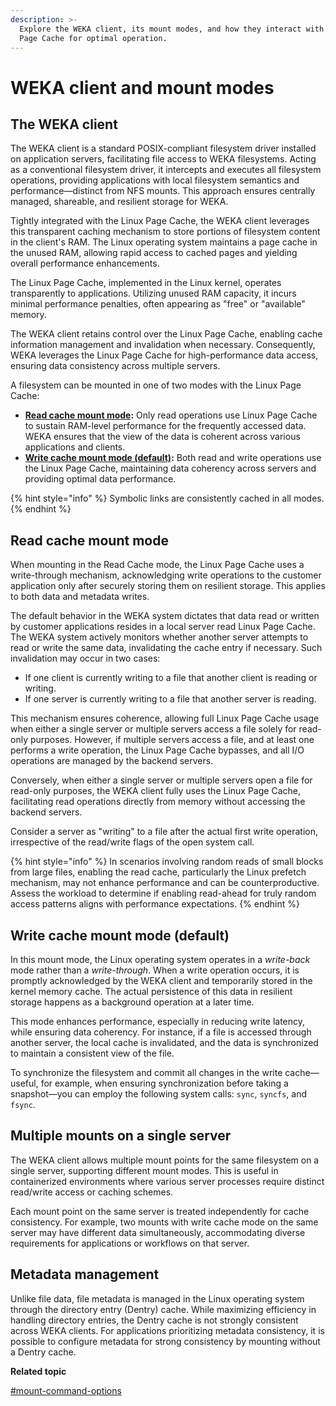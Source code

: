 ```yaml
---
description: >-
  Explore the WEKA client, its mount modes, and how they interact with the Linux
  Page Cache for optimal operation.
---
```


# WEKA client and mount modes

## The WEKA client

The WEKA client is a standard POSIX-compliant filesystem driver installed on application servers, facilitating file access to WEKA filesystems. Acting as a conventional filesystem driver, it intercepts and executes all filesystem operations, providing applications with local filesystem semantics and performance—distinct from NFS mounts. This approach ensures centrally managed, shareable, and resilient storage for WEKA.

Tightly integrated with the Linux Page Cache, the WEKA client leverages this transparent caching mechanism to store portions of filesystem content in the client's RAM. The Linux operating system maintains a page cache in the unused RAM, allowing rapid access to cached pages and yielding overall performance enhancements.

The Linux Page Cache, implemented in the Linux kernel, operates transparently to applications. Utilizing unused RAM capacity, it incurs minimal performance penalties, often appearing as "free" or "available" memory.

The WEKA client retains control over the Linux Page Cache, enabling cache information management and invalidation when necessary. Consequently, WEKA leverages the Linux Page Cache for high-performance data access, ensuring data consistency across multiple servers.

A filesystem can be mounted in one of two modes with the Linux Page Cache:

* [**Read cache mount mode**](weka-client-and-mount-modes.md#read-cache-mount-mode)**:** Only read operations use Linux Page Cache to sustain RAM-level performance for the frequently accessed data. WEKA ensures that the view of the data is coherent across various applications and clients.
* [**Write cache mount mode (default)**](weka-client-and-mount-modes.md#write-cache-mount-mode-default)**:** Both read and write operations use the Linux Page Cache, maintaining data coherency across servers and providing optimal data performance.

{% hint style="info" %}
Symbolic links are consistently cached in all modes.
{% endhint %}

## **R**ead cache mount mode

When mounting in the Read Cache mode, the Linux Page Cache uses a write-through mechanism, acknowledging write operations to the customer application only after securely storing them on resilient storage. This applies to both data and metadata writes.

The default behavior in the WEKA system dictates that data read or written by customer applications resides in a local server read Linux Page Cache. The WEKA system actively monitors whether another server attempts to read or write the same data, invalidating the cache entry if necessary. Such invalidation may occur in two cases:

* If one client is currently writing to a file that another client is reading or writing.
* If one server is currently writing to a file that another server is reading.

This mechanism ensures coherence, allowing full Linux Page Cache usage when either a single server or multiple servers access a file solely for read-only purposes. However, if multiple servers access a file, and at least one performs a write operation, the Linux Page Cache bypasses, and all I/O operations are managed by the backend servers.

Conversely, when either a single server or multiple servers open a file for read-only purposes, the WEKA client fully uses the Linux Page Cache, facilitating read operations directly from memory without accessing the backend servers.

Consider a server as "writing" to a file after the actual first write operation, irrespective of the read/write flags of the open system call.

{% hint style="info" %}
In scenarios involving random reads of small blocks from large files, enabling the read cache, particularly the Linux prefetch mechanism, may not enhance performance and can be counterproductive. Assess the workload to determine if enabling read-ahead for truly random access patterns aligns with performance expectations.
{% endhint %}

## Write cache mount mode (default)

In this mount mode, the Linux operating system operates in a _write-back_ mode rather than a _write-through_. When a write operation occurs, it is promptly acknowledged by the WEKA client and temporarily stored in the kernel memory cache. The actual persistence of this data in resilient storage happens as a background operation at a later time.

This mode enhances performance, especially in reducing write latency, while ensuring data coherency. For instance, if a file is accessed through another server, the local cache is invalidated, and the data is synchronized to maintain a consistent view of the file.

To synchronize the filesystem and commit all changes in the write cache—useful, for example, when ensuring synchronization before taking a snapshot—you can employ the following system calls: `sync`, `syncfs`, and `fsync`.

## Multiple mounts on a single server

The WEKA client allows multiple mount points for the same filesystem on a single server, supporting different mount modes. This is useful in containerized environments where various server processes require distinct read/write access or caching schemes.

Each mount point on the same server is treated independently for cache consistency. For example, two mounts with write cache mode on the same server may have different data simultaneously, accommodating diverse requirements for applications or workflows on that server.

## Metadata management

Unlike file data, file metadata is managed in the Linux operating system through the directory entry (Dentry) cache. While maximizing efficiency in handling directory entries, the Dentry cache is not strongly consistent across WEKA clients. For applications prioritizing metadata consistency, it is possible to configure metadata for strong consistency by mounting without a Dentry cache.

**Related topic**

[#mount-command-options](../fs/mounting-filesystems.md#mount-command-options "mention")
